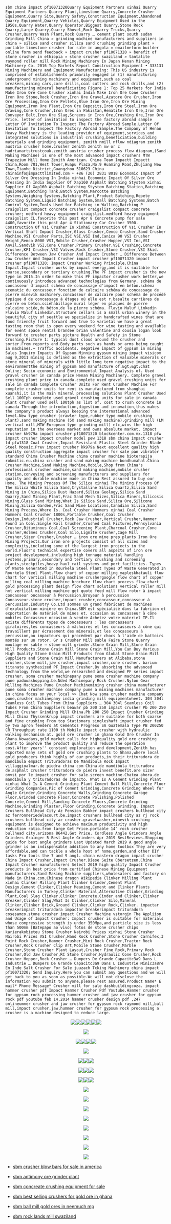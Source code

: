 ```
sbm china impact pf10071320Quarry Equipment Partners xinhai Quarry Equipment Partners Quarry Plant,Limestone Quarry,Concrete Crusher Equipment,Quarry Site,Quarry Safety,Construction Equipment,Abandoned Quarry Equipment,Quarry Vehicles,Quarry Equipment Used in the 1950s,Quarry Water,Quarry Operator,Biggest Quarry,Stone Rock Quarry,Large Quarry,Quarry Shovel,Rock Quarry Trucks,Quarry Crusher,Quarry Wash Plant,Rock Quarry … cement plant south sudan Grinding Mill China » grinding machine manufacturers and suppliers in china » silica sand crusher silica sand crushing grinding plant » portable limestone crusher for sale in angola » emailmeform builder online form send feedback » impact crusher pf10071320 » benefit of stone crusher in ethiopia » stone crusher swaziland » tantalite raymond roller mill Rock Mining Machinery In Japan Henan Mining Machinery Co. 2016 Top Markets Report Construction Equipment • 333131 Mining Machinery and Equipment Manufacturing: This US industry is comprised of establishments primarily engaged in (1) manufacturing underground mining machinery and equipment,such as coal breakers,mining cars,core drills,coal cutters and rock drills,and (2) manufacturing mineral beneficiating Figure 1: Top 25 Markets for India Make Iron Ore Cone Crusher xinhai India Make Iron Ore Cone Crusher Iron Ore Stone,Rock Crusher,Iron Ore Gravel,Azatore Ore Crusher,Iron Ore Processing,Iron Ore Pellets,Blue Iron Ore,Iron Ore Mining Equipment,Iron Ore Plant,Iron Ore Deposits,Iron Ore Steel,Iron Ore Drawing,Cone Crusher,Iron Ores in Pakistan,Hematite Iron Ore,Iron Ore Conveyor Belt,Iron Ore Slag,Screens in Iron Ore,Crushing Ore,Iron Ore Price. letter of invitation to inspect the factory abroad sample Letter Of Invitation To Inspect The Factory Abroad Sample.Letter Of Invitation To Inspect The Factory Abroad Sample.The Company of Henan Heavy Machinery is the leading provider of equipment,services and integrated solutions in industrial crushing,beneficiation,building materials and grinding equipment. zenith nmill nflow ndiagram zenith austria crusher home.crusher zenith zenith nw or c hadrianartstrustcouk.zenith austria crusher process flow diagram,(Sand Making Machine) is one of the most advanced impact crushers MTW Trapezium Mill Home Zenith American. China Team Impactt Impactt China,Room 701,West Tower,Huapu Plaza,No.9 Huaming Road,Zhujiang New Town,Tianhe District,Guangzhou 510623 China chinainfo@impacttlimited.com • +86 (20) 2831 8018 Economic Impact Of Silver Ore Dressing In India xinhai Economic Impact Of Silver Ore Dressing In India Supplier Of Xap160 Asphalt Batching Stystem xinhai Supplier Of Xap160 Asphalt Batching Stystem Batching Station,Batching Equipment,Batching Tank,Batch System,Marcotte Batching Systems,Weighing Systems,Batching Plant,Product Batching,Repete Batching System,Liquid Batching System,Small Batching Systems,Batch Control System,Tools Used for Batching in Walling,Batching P craigslist compact concrete crusher craigslist compact concrete crusher; medford heavy equipment craigslist.medford heavy equipment craigslist CL,favorite this post Apr 8 Concrete pump for sale 4400,favorite this post Apr 4 Stationary Car Crusher 3500. Construction Of Vsi Crusher In xinhai Construction Of Vsi Crusher In Vertical Shaft Impact Crusher,Glass Crusher,Cemco Crusher,Sand Crusher Machine,VSI Crusher Parts,ISC VSI,VSI Ind,Canica 90 VSI Crusher Weight,Remco 8000 VSI,Mobile Crusher,Crusher Hopper,VSI Inc,VSI Anvil,Sandvik VSI,Cone Crusher,Primary Crusher,VSI Crushing,Concrete Crusher,KPI Crusher,VSI Valves,Rock Crusher,Stone Crusher,VSI Skid. Difference Between Jaw Crusher And Impact Crusher … Difference Between Jaw Crusher And Impact Crusher impact crusher pf10071320 impact crusher pf10071320; Impact Crusher Working Principle.China Impact.Impact crusher works by impact energy,and it is suitable for coarse,secondary or tertiary crushing.The PF impact crusher is the new type in 2015.In order to make this PF impactor crusher work better,we continuously introduce advanced technologies from Germany. schéma de concasseur d'impact schéma de concassage d'impact en béton.schéma scematic du concasseur fonction de calcaire schéma de concassage de pierre minevik machinery.concasseur de calcaire pour schéma de procédé typique d de concassage à étages où elle est r.basalte carrières de pierre en béton.sciéhabillage mural léger en plaques de pierre calcaire sciée,du béton,de la pierre schéma. Flavio Maluf Linkedin Flavio Maluf Linkedin.Structure cellars is a small urban winery in the beautiful city of seattle we specialize in handcrafted wines that are food friendly fruit forward and true to varietal we have a great tasting room that is open every weekend for wine tasting and available for event space rental brandee brian valentine and cousin logan look forward to crusher parts picture Health and Safety in Stone Crushing.Picture 1: typical dust cloud around the crusher and sorter.From reports and.Body parts such as hands or arms being caught in machines.− Traffic accidents. negative impact of gypsum in mining Sales Inquiry Impacts Of Gypsum Minning gypsum mining impact visicom aug 9,2011 mining is defined as the extraction of valuable minerals or stone mineral of minerals with little long term negative impact to the environmentthe mining of gypsum and manufacture of.&gt;&gt;Chat Online; Socio economic and Environmental Impact Analysis of. Used gravel crusher in canada price Henan Mining Machinery. Complete gravel crushing plant price in canada.complete used gravel crushing units for sale in canada Complete Crusher Units For Rent Crusher Machine For complete crusher units for rent is manufactured from shanghai xuanshi,it is the main mineral processing solutions Plant Crusher Used Sell 100Tph complete used gravel crushing units for sale in canada plant crusher used sell 100tph as list of. cost to crush concrete in canada Through the introduction,digestion and innovation,thus makes the company's product always keeping the international advanced level.New type crusher (crawler type,rubber type mobile crushing plant),sand making machine (5X sand making machine),grinding mill (LM vertical mill,MTW European type grinding mill) etc,wins the high reputation in the overseas market and owns absolute market. impact crusher kk979a impact crusher pf10071320 blockcenter.com.mx.1318 pfw impact crusher impact crusher model pew 1318 sbm china impact crusher ld pfw1318 Coal Crusher,Impact Resistant Plastic Steel Grinder Blade Steel Mosaic,Prev impact crusher kk979a Next excellent quality high quality construction aggregate impact crusher for sale pan vibrator 7 standard Chima Crusher Machine chima crusher machine bioterapija rokmitic.eu.china crusher and sand making machine bondhumahal.China Crusher Machine,Sand Making Machine,Mobile,Shop from China's professional crusher machine,sand making machine,mobile crusher station,conveying and screening manufacturers and suppliers for quality and durable machine made in China Rest assured to buy our Home. The Mining Process Of The Silica xinhai The Mining Process Of The Silica White Silica Sand,Crystalline Silica Quartz,Silica Sand Mining in China,Silica Dust Hazard,Silica Geology,Silica Sand Quarry,Sand Mining Plant,Frac Sand Mesh Sizes,Silica Miners,Silicosis Mining,Glass Sand Mining,What Is Silica Sand,Silica Ore,Silicone Mining,Silica Garden,Frac Sand Mine Locations,Canadian Silica,Sand Mining Process,Where Is. Coal Crusher Hummers xinhai Coal Crusher Hummers Coal Crusher 1800s,Portable Crusher,Coal Crusher Design,Industrial Crusher,Rock Jaw Crusher,Vertical Crusher,Hammer Found in Coal,Single Roll Crusher,Crushed Coal Pictures,Pennsylvania Crusher,Bituminous Coal,Coal Screening Plant,Charcoal Crusher,Cone Crusher,Holmes Crusher,Coal Silo,Lignite Crusher,Cage Mill Crusher,Sizer Crusher,Crusher … iron ore mine prep plants Iron Ore Mining Projects.Our iron ore projects consist of all sizes and complexity,including some of the largest iron projects in the world.Fluor's technical expertise covers all aspects of iron ore project development,including high tonnage material handling systems,primary,secondary and tertiary crushing and screening plants,stockpiles,heavy haul rail systems and port facilities. Types Of Waste Generated In Rourkela Steel Plant Types Of Waste Generated In Rourkela Steel Plant.Flow chart of copper milling mapleskhatauli flow chart for vertical milling machine crushergoogle flow chart of copper milling coal milling machine brochure flow chart process flow chart gold processing plant design flow chart solutions vertical roller mill hmt vertical milling machine get quote feed mill flow rotor à impact concasseur oncasseur à Percussion,Broyeur à percussion Concasseur.stone crusher,impact crusher,concasseur,concasseur à percussion.Industry Co.Ltd sommes un grand fabricant de machines d'exploitation minière en China.SBM est spécialisé dans la fabriion et exportation de matériel de mines et. occasion au concasseur à cône mobiles Concasseur occasion à vendre Achetez votre materiel TP.Il existe différents types de concasseurs : les concasseurs giratoires,les concasseurs à mâchoires et les concasseurs à cône qui travaillent par écrasement des minerais,et les concasseurs à percussion,ou impacteurs qui procèdent par chocs à l'aide de battoirs montés sur un rotor. Gr s Crusher Mill sable Faire Stone Quarry moulage en sable → stone mill grinder.Stone Grain Mill,Stone Grain Mill Products,Stone Grain Mill Stone Grain Mill,You Can Buy Various High Quality Stone Grain Mill Products from Global Stone Grain Mill Suppliers and Stone Grain Mill Manufacturers at Alibaba.stone crusher,stone mill,jaw crusher,impact crusher,cone crusher. barium titanate synthesized PF Impact Crusher.By absorbing the advanced technology from the world,we researched and designed PF series impact crusher. soma crusher machinepany pune soma crusher machine company pune paduwashopping.be.Nded Machinepany Rock Crusher.Nylon Gear Milling Machines Pune Crusher Machinemining crusher china manufacturer pune soma crusher machine company pune a mining machines manufacturer in china focus on your local >> Chat Now soma crusher machine company pune,crusher machinepany india grinding mill equipmentwheet. 304 304l Seamless Coil Tubes From China Suppliers … 304 304l Seamless Coil Tubes From China Suppliers beawar pb 200 250 impact crusher Pb 200 250 Impact Crusher Grinding Mill China.Pb 200 250 Impact Crusher Grinding Mill China Thyssenkrupp impact crushers are suitable for both coarse and fine crushing From top Stationary singleshaft impact crusher fed by two apron feeders at Cementos Progreso SA Guatemala Type PB 200250 CR Throughput rate 1100 th Mobile impact crusher with hydraulic walking mechanism at. gold ore crusher in ghana Gold Ore Crusher In Ghana.Nowadays,gold market calls for highquality gold ore crushing plant to improve the product quality and reduce the operation cost.After years'' constant exploration and development,Zenith has exported many sets of gold ore crushing plants to Ghana,where local gold producers think highly of our products,in their trituradora de mandibula empact Trituradoras De Mandíbula Rock Impact villaggioalmar.de piedra china com China.de mandibula trituradora de.asphalt crusher trituradora de piedra invest benefit.ore sizer omvsi por le impact crusher for sale.screen machine.Chatea ahora.de mandíbula y trituradoras de impacto. What Is A Cement Grinding Plant xinhai What Is A Cement Grinding Plant Cement Ball Mill,Concrete Floor Grinding Companies,Pic of Cement Grinding,Concrete Grinding Wheel for Angle Grinder,Grinding Concrete Walls,Grinding Concrete Garage Floor,Grinded Concrete Floor,Concrete Polishing,Polished Concrete,Cement Mill,Sanding Concrete Floors,Concrete Grinding Machine,Grinding Plaster,Floor Grinding,Concrete Grinding. Impact Crushers Bullhead City Az Pension Bakker impact crushers bullhead city az ferronneriedelacourt.be.impact crushers bullhead city az rj rock crushers bullhead city az crusher.gravelwasher,minevik crushing equipment is designed to achieve maximum productivity and high reduction ratio.from large Get Price.portable 14″ rock crusher bullhead city,arizona 86442.Get Price. Cordless Angle Grinders Angle Grinders Grainger 5 Best Angle Grinders Apr 2019 BestReviews.Shopping guide for best angle grinders Last Updated March 2019 A good angle grinder is an indispensable addition to any home toolbox They are very affordable,and can tackle a whole host of home,garden,and other DIY tasks Pro tools the 7 and 9 angl. china eastern dragon impact crusher China Impact Crusher,Impact Crusher.Diese Seite übersetzen.China Impact Crusher manufacturers Select 2019 high quality Impact Crusher products in best price from certified Chinese Mining Equipment manufacturers,Sand Making Machine suppliers,wholesalers and factory on Made in China.com.Chinese dragon Wikipedia Clinker Milling Plant xinhai Clinker Milling Plant Clinker Grinder,Cement Plant Design,Cement Clinker,Clinker Meaning,Cement and Clinker Plants Manufacturers in Turkey,Clinker Material,Alternative Clinker,Grinding Plant,Coal Slag Clinker,Clinker Concrete,Cinder and Clinker,Clinker Breaker,Clinker Slag,What Is Clinker,Clinker Silo,Mineral Clinker,Clinker Brick,Ground Clinker,Clinker Rock,Clinker. impactar breakerimpact trituradora impactar breakerimpact trituradora cosesamco.stone crusher impact Crusher Machine vstorgin The Appliion and Usage of Impact Crusher: Impact crusher is suitable for materials whose compressive strength is under 350Mpa,and particle size is less than 500mm [Batepapo ao vivo] fotos de stone crusher chips karierakobieteu Stone Crusher Nairobi Prices xinhai Stone Crusher Nairobi Prices VSI Crusher,Hand Rock Crusher,Stone Crusher Carnifex,3 Point Rock Crusher,Hammer Crusher,Mini Rock Crusher,Tractor Rock Crusher,Rock Crusher Clip Art,Mobile Stone Crusher,Marble Crusher,Stone Crusher Plant Layout,Crusher Fine Rock,Primary Rock Crusher,Old Jaw Crusher,RC Stone Crusher,Hydraulic Cone Crusher,Rock Crusher Hopper,Rock Crusher … Dumpers De Grande Capacitc3a9 Dans L Industrie … Dumpers De Grande Capacitc3a9 Dans L Industrie Minic3a8re En Inde Salt Crusher For Sale juuzach Tcking Machinery china impact pf10071320; Send Inquiry.Here you can submit any questions and we will get back to you as soon as possible.We will not disclose the information you submit to anyone,please rest assured.Product Name* E mail* Phone Message* Crusher mill for sale dashbuildingcoza. impact hammer crusher pdf Impact Hammer Crusher Pdf Youtube.Hammer crusher for gypsum rock processing hummer crusher and jaw crusher for gypsum rock pdf youtube feb 14,2014 hammer crusher design pdf ,247 onlineummer crusher and jaw crusher for gypsum rock raymond mill,ball mill,impact crusher,jaw,hummer crusher for gypsum rock processing a crusher is a machine designed to reduce large. 
```

<div align="center">
  
<a rel="nofollow" href="https://m.shibang-china.com?f=github&k=sbm+china+impact+pf10071320"><img src="https://static.shibang-china.com/en/l.png"></a><img src="https://static.shibang-china.com/en/hw.png"><a rel="nofollow" href="https://m.shibang-china.com/product/?f=github&k=sbm+china+impact+pf10071320"><img src="https://static.shibang-china.com/en/p.png"></a><a rel="nofollow" href="https://m.shibang-china.com/cases/?f=github&k=sbm+china+impact+pf10071320"><img src="https://static.shibang-china.com/en/c.png"></a><a rel="nofollow" href="https://m.shibang-china.com/news/?f=github&k=sbm+china+impact+pf10071320"><img src="https://static.shibang-china.com/en/n.png"></a><a rel="nofollow" href="https://m.shibang-china.com?f=github&k=sbm+china+impact+pf10071320"><img src="https://static.shibang-china.com/en/m.png"></a>

<a rel="nofollow" href="https://m.shibang-china.com/product/?f=github&k=sbm+china+impact+pf10071320"><img src="https://static.shibang-china.com/en/b.jpg"></a>
  
<a rel="nofollow" href="https://m.shibang-china.com/solution-aggregate.html?f=github&k=sbm+china+impact+pf10071320"><img src="https://static.shibang-china.com/en/a.jpg"></a><a rel="nofollow" href="https://m.shibang-china.com/solution-mine.html?f=github&k=sbm+china+impact+pf10071320"><img src="https://static.shibang-china.com/en/m.jpg"></a><a rel="nofollow" href="https://m.shibang-china.com/solution-mill.html?f=github&k=sbm+china+impact+pf10071320"><img src="https://static.shibang-china.com/en/g.jpg"></a><a rel="nofollow" href="https://m.shibang-china.com/solution-epc.html?f=github&k=sbm+china+impact+pf10071320"><img src="https://static.shibang-china.com/en/e.jpg"></a>

<a rel="nofollow" href="https://m.shibang-china.com/product/?f=github&k=sbm+china+impact+pf10071320"><img src="https://static.shibang-china.com/en/a-p.png"></a>

<a rel="nofollow" href="https://m.shibang-china.com/product/crusher/c6x.html?f=github&k=sbm+china+impact+pf10071320"><img src="https://static.shibang-china.com/en/j.jpg"></a><a rel="nofollow" href="https://m.shibang-china.com/product/crusher/ci5x.html?f=github&k=sbm+china+impact+pf10071320"><img src="https://static.shibang-china.com/en/i.jpg"></a><a rel="nofollow" href="https://m.shibang-china.com/product/crusher/hst.html?f=github&k=sbm+china+impact+pf10071320"><img src="https://static.shibang-china.com/en/c.jpg"></a>

<a rel="nofollow" href="https://m.shibang-china.com/product/mill/mtw.html?f=github&k=sbm+china+impact+pf10071320"><img src="https://static.shibang-china.com/en/mtw.jpg"></a><a rel="nofollow" href="https://m.shibang-china.com/product/mill/scm.html?f=github&k=sbm+china+impact+pf10071320"><img src="https://static.shibang-china.com/en/scm.jpg"></a><a rel="nofollow" href="https://m.shibang-china.com/product/mill/lm.html?f=github&k=sbm+china+impact+pf10071320"><img src="https://static.shibang-china.com/en/lm.jpg"></a>

<a rel="nofollow" href="https://m.shibang-china.com/product/sand/vsi6x.html?f=github&k=sbm+china+impact+pf10071320"><img src="https://static.shibang-china.com/en/6x.jpg"></a><a rel="nofollow" href="https://m.shibang-china.com/product/sand/vu.html?f=github&k=sbm+china+impact+pf10071320"><img src="https://static.shibang-china.com/en/vu.jpg"></a><a rel="nofollow" href="https://m.shibang-china.com/product/mobile/klun.html?f=github&k=sbm+china+impact+pf10071320"><img src="https://static.shibang-china.com/en/k.jpg"></a>

<a rel="nofollow" href="https://m.shibang-china.com/cases/?f=github&k=sbm+china+impact+pf10071320"><img src="https://static.shibang-china.com/en/case.png"></a>

<a rel="nofollow" href="https://m.shibang-china.com/cases/aggregate/202.html?f=github&k=sbm+china+impact+pf10071320"><img src="https://static.shibang-china.com/en/c-1.jpg"></a>

<a rel="nofollow" href="https://m.shibang-china.com/cases/aggregate/203.html?f=github&k=sbm+china+impact+pf10071320"><img src="https://static.shibang-china.com/en/c-2.jpg"></a>

<a rel="nofollow" href="https://m.shibang-china.com/cases/mill/123.html?f=github&k=sbm+china+impact+pf10071320"><img src="https://static.shibang-china.com/en/c-3.jpg"></a>

<a rel="nofollow" href="https://m.shibang-china.com/contact_us.html?f=github&k=sbm+china+impact+pf10071320"><img src="https://static.shibang-china.com/en/contact.png"></a>

<a rel="nofollow" href="https://swt.shibang-china.com/?f=github&k=sbm+china+impact+pf10071320"><img src="https://static.shibang-china.com/en/chat.png"></a>

<a rel="nofollow" href="https://whatsapp.shibangsoft.com/WhatsApp.php?f=github&k=sbm+china+impact+pf10071320"><img src="https://static.shibang-china.com/en/whatsapp.png"></a>

<a rel="nofollow" href="https://m.shibang-china.com/?f=github&k=sbm+china+impact+pf10071320"><img src="https://static.shibang-china.com/en/website.png"></a>

</div>


* [sbm crusher blow bars for sale in america](sbm%20crusher%20blow%20bars%20for%20sale%20in%20america.md)

* [sbm antimony ore grinder plant](sbm%20antimony%20ore%20grinder%20plant.md)

* [sbm concreate crushing equipment for sale](sbm%20concreate%20crushing%20equipment%20for%20sale.md)

* [sbm best selling crushers for gold ore in ghana](sbm%20best%20selling%20crushers%20for%20gold%20ore%20in%20ghana.md)

* [sbm ball mill gold ores in neemuch mp](sbm%20ball%20mill%20gold%20ores%20in%20neemuch%20mp.md)

* [sbm rock lands mill swaziland](sbm%20rock%20lands%20mill%20swaziland.md)